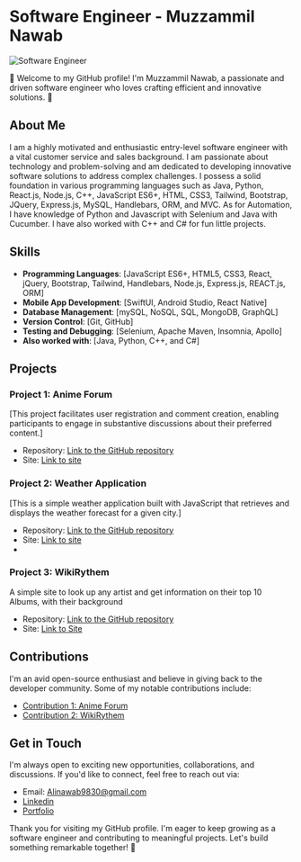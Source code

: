 # Software Engineer - Muzzammil Nawab

![Software Engineer](https://img.shields.io/badge/Software%20Engineer-%20Muzzammil%20Nawab-%230076D6)

👋 Welcome to my GitHub profile! I'm Muzzammil Nawab, a passionate and driven software engineer who loves crafting efficient and innovative solutions. 🚀

## About Me

I am a highly motivated and enthusiastic entry-level software engineer with a vital customer service and sales background. I am passionate about technology and problem-solving and am dedicated to developing innovative software solutions to address complex challenges. I possess a solid foundation in various programming languages such as Java, Python, React.js, Node.js, C++, JavaScript ES6+, HTML, CSS3, Tailwind, Bootstrap, JQuery, Express.js, MySQL, Handlebars, ORM, and MVC. As for Automation, I have knowledge of Python and Javascript with Selenium and Java with Cucumber. I have also worked with C++ and C# for fun little projects.

## Skills

- **Programming Languages**: [JavaScript ES6+, HTML5, CSS3, React, jQuery, Bootstrap, Tailwind, Handlebars, Node.js, Express.js, REACT.js, ORM]
- **Mobile App Development**: [SwiftUI, Android Studio, React Native]
- **Database Management**: [mySQL, NoSQL, SQL, MongoDB, GraphQL]
- **Version Control**: [Git, GitHub]
- **Testing and Debugging**: [Selenium, Apache Maven, Insomnia, Apollo]
- **Also worked with**: [Java, Python, C++, and C#]

## Projects

### Project 1: Anime Forum

[This project facilitates user registration and comment creation, enabling participants to engage in substantive discussions about their preferred content.]

- Repository: [Link to the GitHub repository](https://github.com/Afrozez/anime-forum)
- Site: [Link to site](https://dry-fjord-40958-6d6119c1d47d.herokuapp.com/#)

### Project 2: Weather Application

[This is a simple weather application built with JavaScript that retrieves and displays the weather forecast for a given city.]

- Repository: [Link to the GitHub repository](https://github.com/YaBoiAli/Weather-Application)
- Site: [Link to site](https://yaboiali.github.io/Weather-Application/)
- 
### Project 3: WikiRythem

A simple site to look up any artist and get information on their top 10 Albums, with their background

- Repository: [Link to the GitHub repository](https://github.com/Kimberlyc1904/WikiRythm)
- Site: [Link to Site](https://yaboiali.github.io/WikiRythm/)

## Contributions

I'm an avid open-source enthusiast and believe in giving back to the developer community. Some of my notable contributions include:

- [Contribution 1: Anime Forum](https://github.com/Afrozez/anime-forum/graphs/contributors)
- [Contribution 2: WikiRythem](https://github.com/Kimberlyc1904/WikiRythm/graphs/contributors)


## Get in Touch

I'm always open to exciting new opportunities, collaborations, and discussions. If you'd like to connect, feel free to reach out via:

- Email: Alinawab9830@gmail.com
- [Linkedin](https://www.linkedin.com/in/muzzammil-nawab-676b78223/)
- [Portfolio](https://yaboiali.github.io/Portfolio_Website/)

Thank you for visiting my GitHub profile. I'm eager to keep growing as a software engineer and contributing to meaningful projects. Let's build something remarkable together! 🚀
